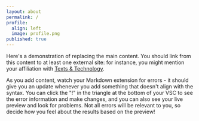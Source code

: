```yaml
---
layout: about
permalink: /
profile:
  align: left
  image: profile.png
published: true
---
```


Here's a demonstration of replacing the main content. You should link from this content to at least one external site: for instance, you might mention your affiliation with [Texts & Technology](https://cah.ucf.edu/textstech/).

As you add content, watch your Markdown extension for errors - it should give you an update whenever you add something that doesn't align with the syntax. You can click the "!" in the triangle at the bottom of your VSC to see the error information and make changes, and you can also see your live preview and look for problems. Not all errors will be relevant to you, so decide how you feel about the results based on the preview!
